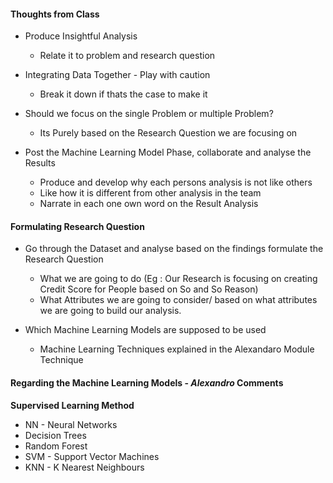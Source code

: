 #### Thoughts from Class

* Produce Insightful Analysis
    * Relate it to problem and research question 

* Integrating Data Together - Play with caution
    * Break it down if thats the case to make it 

* Should we focus on the single Problem or multiple Problem?
    * Its Purely based on the Research Question we are focusing on

* Post the Machine Learning Model Phase, collaborate and analyse the Results
    * Produce and develop why each persons analysis is not like others
    * Like how it is different from other analysis in the team
    * Narrate in each one own word on the Result Analysis




#### Formulating Research Question

* Go through the Dataset and analyse based on the findings formulate the Research Question
    * What we are going to do (Eg : Our Research is focusing on creating Credit Score for People based on So and So Reason)
    * What Attributes we are going to consider/ based on what attributes we are going to build our analysis.


* Which Machine Learning Models are supposed to be used
    * Machine Learning Techniques explained in the Alexandaro Module Technique


#### Regarding the Machine Learning Models - _Alexandro_ Comments

**Supervised Learning Method**

* NN - Neural Networks
* Decision Trees
* Random Forest
* SVM - Support Vector Machines
* KNN - K Nearest Neighbours